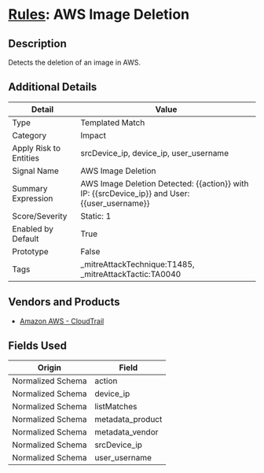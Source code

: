 # [Rules](README.md): AWS Image Deletion

## Description
Detects the deletion of an image in AWS.

## Additional Details
|Detail|Value|
|----|----|
|Type|Templated Match|
|Category|Impact|
|Apply Risk to Entities|srcDevice_ip, device_ip, user_username|
|Signal Name|AWS Image Deletion|
|Summary Expression|AWS Image Deletion Detected: {{action}} with IP: {{srcDevice_ip}} and User: {{user_username}}|
|Score/Severity|Static: 1|
|Enabled by Default|True|
|Prototype|False|
|Tags|_mitreAttackTechnique:T1485, _mitreAttackTactic:TA0040|
## Vendors and Products
- [Amazon AWS - CloudTrail](../products/033624b0-218e-4dcb-b93f-0f1fb1806c56.md)


## Fields Used

|Origin|Field|
|----|----|
|Normalized Schema|action|
|Normalized Schema|device_ip|
|Normalized Schema|listMatches|
|Normalized Schema|metadata_product|
|Normalized Schema|metadata_vendor|
|Normalized Schema|srcDevice_ip|
|Normalized Schema|user_username|


